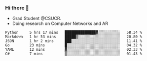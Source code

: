 ### Hi there 👋
- Grad Student @CSUCR. 
- Doing research on Computer Networks and AR
<!--START_SECTION:waka-->

```text
Python     5 hrs 17 mins   ██████████████▓░░░░░░░░░░   58.34 %
Markdown   1 hr 53 mins    █████▒░░░░░░░░░░░░░░░░░░░   20.80 %
JSON       1 hr 2 mins     ███░░░░░░░░░░░░░░░░░░░░░░   11.41 %
Go         23 mins         █░░░░░░░░░░░░░░░░░░░░░░░░   04.32 %
YAML       12 mins         ▓░░░░░░░░░░░░░░░░░░░░░░░░   02.33 %
C#         7 mins          ▒░░░░░░░░░░░░░░░░░░░░░░░░   01.43 %
```

<!--END_SECTION:waka-->
<!--
**jluo117/jluo117** is a ✨ _special_ ✨ repository because its `README.md` (this file) appears on your GitHub profile.

Here are some ideas to get you started:

- 🔭 I’m currently working on ...
- 🌱 I’m currently learning ...
- 👯 I’m looking to collaborate on ...
- 🤔 I’m looking for help with ...
- 💬 Ask me about ...
- 📫 How to reach me: ...
- 😄 Pronouns: ...
- ⚡ Fun fact: ...
-->
